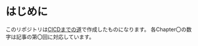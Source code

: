 # はじめに

このリポジトリは[CICDまでの道](https://zenn.dev/jinwatanabe/articles/4d26ac177069f374eb6a)で作成したものになります。
各Chapter〇の数字は記事の第〇回に対応しています。
